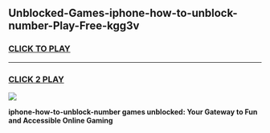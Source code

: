 
## Unblocked-Games-iphone-how-to-unblock-number-Play-Free-kgg3v
<h3>
<a href="https://premium76.site?title=iphone-how-to-unblock-number&ref=20M">CLICK TO PLAY</a></h3>
<hr>

<h3>
<a href="https://premium76.site?title=iphone-how-to-unblock-number&ref=20M">CLICK 2 PLAY</a>
  
</h3>

<a href="https://premium76.site?title=iphone-how-to-unblock-number&ref=19M"><img src="https://clearcache.store/games.png"></a>


**iphone-how-to-unblock-number games unblocked: Your Gateway to Fun and Accessible Online Gaming**
